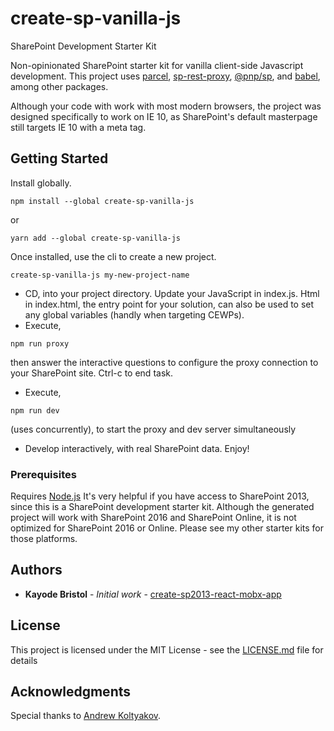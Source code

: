 # create-sp-vanilla-js
SharePoint Development Starter Kit

Non-opinionated SharePoint starter kit for vanilla client-side Javascript development. 
This project uses [parcel](https://github.com/parcel-bundler/parcel), [sp-rest-proxy](https://github.com/koltyakov/sp-rest-proxy), [@pnp/sp](https://pnp.github.io/pnpjs/sp/), and [babel](https://github.com/babel/babel), among other packages. 

Although your code with work with most modern browsers, the project was designed specifically to work on IE 10, as SharePoint's default masterpage still targets IE 10 with a meta tag.  

## Getting Started

Install globally. 
````
npm install --global create-sp-vanilla-js
````
or 
````
yarn add --global create-sp-vanilla-js
````

Once installed, use the cli to create a new project. 
````
create-sp-vanilla-js my-new-project-name
````

* CD, into your project directory. Update your JavaScript in index.js. Html in index.html, the entry point for your solution, can also be used to set any global variables (handly when targeting CEWPs).
* Execute, 
````
npm run proxy
```` 
then answer the interactive questions to configure the proxy connection to your SharePoint site. Ctrl-c to end task.
* Execute, 
````
npm run dev 
````
(uses concurrently), to start the proxy and dev server simultaneously
* Develop interactively, with real SharePoint data. Enjoy!

### Prerequisites

Requires [Node.js](https://nodejs.org/)
It's very helpful if you have access to SharePoint 2013, since this is a SharePoint development starter kit.
Although the generated project will work with SharePoint 2016 and SharePoint Online, it is not optimized for SharePoint 2016 or Online. 
Please see my other starter kits for those platforms.


## Authors

* **Kayode Bristol** - *Initial work* - [create-sp2013-react-mobx-app](https://github.com/kayodebristol/create-sp2013-react-mobx-app)

## License

This project is licensed under the MIT License - see the [LICENSE.md](LICENSE.md) file for details

## Acknowledgments
Special thanks to [Andrew Koltyakov](https://github.com/koltyakov). 

